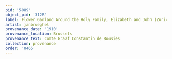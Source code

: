 ```yaml
---
pid: '5089'
object_pid: '3128'
label: Flower Garland Around the Holy Family, Elizabeth and John (Zurich)
artist: janbrueghel
provenance_date: '1910'
provenance_location: Brussels
provenance_text: Comte Graaf Constantin de Bousies
collection: provenance
order: '0465'
---
```

